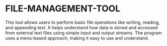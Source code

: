 # FILE-MANAGEMENT-TOOL
This tool allows users to perform basic file operations like writing, reading, and appending text. It helps understand how data is stored and accessed from external text files using simple input and output streams. The program uses a menu-based approach, making it easy to use and understand.
